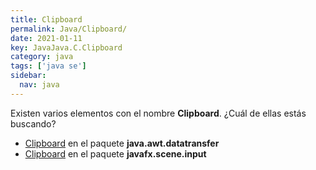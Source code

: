 ```yaml
---
title: Clipboard
permalink: Java/Clipboard/
date: 2021-01-11
key: JavaJava.C.Clipboard
category: java
tags: ['java se']
sidebar: 
  nav: java
---
```


Existen varios elementos con el nombre **Clipboard**. ¿Cuál de ellas estás buscando?
<ul>
<li><a href="/Java/Clipboard-java-awt-datatransfer/">Clipboard</a> en el paquete <strong>java.awt.datatransfer</strong></li>
<li><a href="/Java/Clipboard-javafx-scene-input/">Clipboard</a> en el paquete <strong>javafx.scene.input</strong></li>
<ul>
